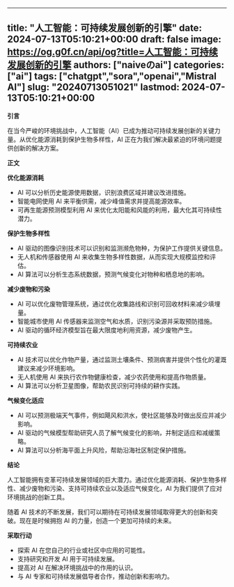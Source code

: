 
---
title: "人工智能：可持续发展创新的引擎"
date: 2024-07-13T05:10:21+00:00
draft: false
image: https://og.g0f.cn/api/og?title=人工智能：可持续发展创新的引擎
authors: ["naiveのai"]
categories: ["ai"]
tags: ["chatgpt","sora","openai","Mistral AI"]
slug: "20240713051021"
lastmod: 2024-07-13T05:10:21+00:00
---
**引言**

在当今严峻的环境挑战中，人工智能（AI）已成为推动可持续发展创新的关键力量。从优化能源消耗到保护生物多样性，AI 正在为我们解决最紧迫的环境问题提供创新的解决方案。

**正文**

**优化能源消耗**

* AI 可以分析历史能源使用数据，识别浪费区域并建议改进措施。
* 智能电网使用 AI 来平衡供需，减少峰值需求并提高能源效率。
* 可再生能源预测模型利用 AI 来优化太阳能和风能的利用，最大化其可持续性潜力。

**保护生物多样性**

* AI 驱动的图像识别技术可以识别和监测濒危物种，为保护工作提供关键信息。
* 无人机和传感器使用 AI 来收集生物多样性数据，从而实现大规模监控和评估。
* AI 算法可以分析生态系统数据，预测气候变化对物种和栖息地的影响。

**减少废物和污染**

* AI 可以优化废物管理系统，通过优化收集路线和识别可回收材料来减少填埋量。
* 智能城市使用 AI 传感器来监测空气和水质，识别污染源并采取预防措施。
* AI 驱动的循环经济模型旨在最大限度地利用资源，减少废物产生。

**可持续农业**

* AI 技术可以优化作物产量，通过监测土壤条件、预测病害并提供个性化的灌溉建议来减少环境影响。
* 无人机使用 AI 来执行农作物健康检查，减少农药使用和提高作物质量。
* AI 算法可以分析卫星图像，帮助农民识别可持续的耕作实践。

**气候变化适应**

* AI 可以预测极端天气事件，例如飓风和洪水，使社区能够及时做出反应并减少影响。
* AI 驱动的气候模型帮助研究人员了解气候变化的影响，并制定适应和减缓策略。
* AI 算法可以分析海平面上升风险，帮助沿海社区制定保护措施。

**结论**

人工智能拥有变革可持续发展领域的巨大潜力。通过优化能源消耗、保护生物多样性、减少废物和污染、支持可持续农业以及适应气候变化，AI 为我们提供了应对环境挑战的创新工具。

随着 AI 技术的不断发展，我们可以期待在可持续发展领域取得更大的创新和突破。现在是时候拥抱 AI 的力量，创造一个更加可持续的未来。

**采取行动**

* 探索 AI 在您自己的行业或社区中应用的可能性。
* 支持研究和开发 AI 用于可持续发展。
* 提高对 AI 在解决环境挑战中的作用的认识。
* 与 AI 专家和可持续发展倡导者合作，推动创新和影响力。